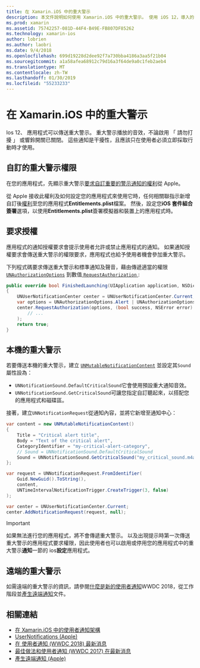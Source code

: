 ```yaml
---
title: 在 Xamarin.iOS 中的重大警示
description: 本文件說明如何使用 Xamarin.iOS 中的重大警示。 使用 iOS 12，導入的重大警示播放聲音不論 「 請勿打擾 」 是否在干擾性通知或響鈴開關已關閉。
ms.prod: xamarin
ms.assetid: 75742257-081D-44F4-B49E-FB807DF85262
ms.technology: xamarin-ios
author: lobrien
ms.author: laobri
ms.date: 9/4/2018
ms.openlocfilehash: 699d19228d2dee92f7a730bba4186a3aa5f21b04
ms.sourcegitcommit: a1a58afea68912c79d16a3f64de9a0c1feb2aeb4
ms.translationtype: MT
ms.contentlocale: zh-TW
ms.lasthandoff: 01/30/2019
ms.locfileid: "55233233"
---
```

# <a name="critical-alerts-in-xamarinios"></a>在 Xamarin.iOS 中的重大警示

Ios 12、 應用程式可以傳送重大警示。 重大警示播放的音效，不論啟用 「 請勿打擾 」 或響鈴開關已關閉。 這些通知是干擾性，且應該只在使用者必須立即採取行動時才使用。

## <a name="custom-critical-alert-entitlement"></a>自訂的重大警示權限

在您的應用程式，先顯示重大警示[要求自訂重要的警示通知的權利](https://developer.apple.com/contact/request/notifications-critical-alerts-entitlement/)從 Apple。

從 Apple 接收此權利及如何設定您的應用程式來使用它時，任何相關聯指示新增自訂後[權利](~/ios/deploy-test/provisioning/entitlements.md)至您的應用程式**Entitlements.plist**檔案。 然後，設定您**iOS 套件組合簽署**選項，以使用**Entitlements.plist**簽署模擬器和裝置上的應用程式時。

## <a name="request-authorization"></a>要求授權

應用程式的通知授權要求會提示使用者允許或禁止應用程式的通知。 如果通知授權要求會傳送重大警示的權限要求，應用程式也給予使用者機會參加重大警示。

下列程式碼要求傳送重大警示和標準通知及聲音，藉由傳遞適當的權限 [`UNAuthorizationOptions`](xref:UserNotifications.UNAuthorizationOptions)
到數值[ `RequestAuthorization` ](xref:UserNotifications.UNUserNotificationCenter.RequestAuthorization*):

```csharp
public override bool FinishedLaunching(UIApplication application, NSDictionary launchOptions)
{
    UNUserNotificationCenter center = UNUserNotificationCenter.Current;
    var options = UNAuthorizationOptions.Alert | UNAuthorizationOptions.Sound | UNAuthorizationOptions.CriticalAlert;
    center.RequestAuthorization(options, (bool success, NSError error) => {
        // ...
    );
    return true;
}
```

## <a name="local-critical-alerts"></a>本機的重大警示

若要傳送本機的重大警示，建立 [`UNMutableNotificationContent`](xref:UserNotifications.UNMutableNotificationContent)
並設定其`Sound`屬性設為：

- `UNNotificationSound.DefaultCriticalSound`它會使用預設重大通知音效。
- `UNNotificationSound.GetCriticalSound`可讓您指定自訂聽起來，以搭配您的應用程式和磁碟區。

接著，建立`UNNotificationRequest`從通知內容，並將它新增至通知中心：

```csharp
var content = new UNMutableNotificationContent()
{
    Title = "Critical alert title",
    Body = "Text of the critical alert",
    CategoryIdentifier = "my-critical-alert-category",
    // Sound = UNNotificationSound.DefaultCriticalSound
    Sound = UNNotificationSound.GetCriticalSound("my_critical_sound.m4a", 1.0f)
};

var request = UNNotificationRequest.FromIdentifier(
    Guid.NewGuid().ToString(),
    content,
    UNTimeIntervalNotificationTrigger.CreateTrigger(3, false)
);

var center = UNUserNotificationCenter.Current;
center.AddNotificationRequest(request, null);
```

> [!IMPORTANT]
> 如果無法進行您的應用程式，將不會傳遞重大警示。 以及出現提示時第一次傳送重大警示的應用程式要求權限，因此使用者也可以啟用或停用您的應用程式中的重大警示**通知**一節的 ios**設定**應用程式。

## <a name="remote-critical-alerts"></a>遠端的重大警示

如需遠端的重大警示的資訊，請參閱[什麼是新的使用者通知](https://developer.apple.com/videos/play/wwdc2018/710/)WWDC 2018，從工作階段並[產生遠端通知](https://developer.apple.com/documentation/usernotifications/setting_up_a_remote_notification_server/generating_a_remote_notification)文件。

## <a name="related-links"></a>相關連結

- [在 Xamarin.iOS 中的使用者通知架構](~/ios/platform/user-notifications/index.md)
- [UserNotifications (Apple)](https://developer.apple.com/documentation/usernotifications?language=objc)
- [在 使用者通知 (WWDC 2018) 最新消息](https://developer.apple.com/videos/play/wwdc2018/710/)
- [最佳做法和使用者通知 (WWDC 2017) 在最新消息](https://developer.apple.com/videos/play/wwdc2017/708/)
- [產生遠端通知 (Apple)](https://developer.apple.com/documentation/usernotifications/setting_up_a_remote_notification_server/generating_a_remote_notification)
